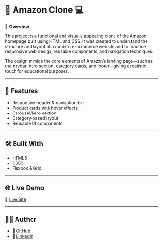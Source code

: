 # 🛒 Amazon Clone 💻

📌 **Overview**

This project is a functional and visually appealing clone of the Amazon homepage built using HTML and CSS. It was created to understand the structure and layout of a modern e-commerce website and to practice responsive web design, reusable components, and navigation techniques.

The design mimics the core elements of Amazon’s landing page—such as the navbar, hero section, category cards, and footer—giving a realistic touch for educational purposes.

---

## 🚀 Features

- Responsive header & navigation bar
- Product cards with hover effects
- Carousel/hero section
- Category-based layout
- Reusable UI components

---

## 🛠️ Built With

- HTML5
- CSS3
- Flexbox & Grid

---

## 🌐 Live Demo

🔗 [Live Site](#)

---

## 🙋‍♂️ Author

- 🔗 [GitHub](https://github.com/TanmayMargaj35)
- 💼 [LinkedIn](https://www.linkedin.com/in/tanmay-margaj-5598542bb)
